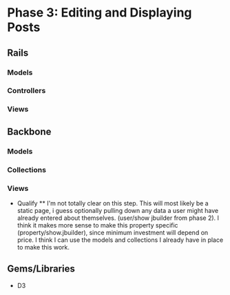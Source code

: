 # Phase 3: Editing and Displaying Posts

## Rails
### Models

### Controllers

### Views


## Backbone
### Models

### Collections

### Views
* Qualify
** I'm not totally clear on this step.  This will most likely be a static page, i guess optionally pulling down any data a user might have already entered about themselves.  (user/show jbuilder from phase 2).  I think it makes more sense to make this property specific (property/show.jbuilder), since minimum investment will depend on price.  I think I can use the models and collections I already have in place to make this work.

## Gems/Libraries
* D3
